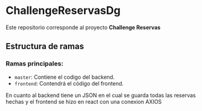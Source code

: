 # ChallengeReservasDg

Este repositorio corresponde al proyecto **Challenge Reservas**

## Estructura de ramas

### Ramas principales:
- `master`: Contiene el codigo del backend.
- `frontend`: Contendrá el código del frontend.

En cuanto al backend tiene un JSON en el cual se guarda todas las reservas hechas
y el frontend se hizo en react con una conexion AXIOS
